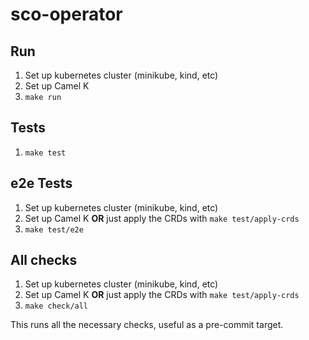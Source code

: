 # sco-operator

## Run
1. Set up kubernetes cluster (minikube, kind, etc)
1. Set up Camel K
1. `make run`

## Tests
1. `make test`

## e2e Tests
1. Set up kubernetes cluster (minikube, kind, etc)
1. Set up Camel K **OR** just apply the CRDs with `make test/apply-crds`
1. `make test/e2e`

## All checks
1. Set up kubernetes cluster (minikube, kind, etc)
1. Set up Camel K **OR** just apply the CRDs with `make test/apply-crds`
1. `make check/all` 

This runs all the necessary checks, useful as a pre-commit target.